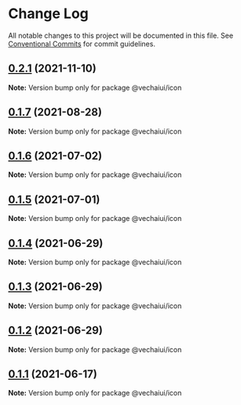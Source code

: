 # Change Log

All notable changes to this project will be documented in this file.
See [Conventional Commits](https://conventionalcommits.org) for commit guidelines.

## [0.2.1](https://github.com/vechai/vechaiui/compare/@vechaiui/icon@0.1.7...@vechaiui/icon@0.2.1) (2021-11-10)

**Note:** Version bump only for package @vechaiui/icon





## [0.1.7](https://github.com/vechai/vechaiui/compare/@vechaiui/icon@0.1.6...@vechaiui/icon@0.1.7) (2021-08-28)

**Note:** Version bump only for package @vechaiui/icon





## [0.1.6](https://github.com/vechai/vechaiui/compare/@vechaiui/icon@0.1.5...@vechaiui/icon@0.1.6) (2021-07-02)

**Note:** Version bump only for package @vechaiui/icon





## [0.1.5](https://github.com/vechai/vechaiui/compare/@vechaiui/icon@0.1.4...@vechaiui/icon@0.1.5) (2021-07-01)

**Note:** Version bump only for package @vechaiui/icon





## [0.1.4](https://github.com/vechai/vechaiui/compare/@vechaiui/icon@0.1.3...@vechaiui/icon@0.1.4) (2021-06-29)

**Note:** Version bump only for package @vechaiui/icon





## [0.1.3](https://github.com/vechai/vechaiui/compare/@vechaiui/icon@0.1.2...@vechaiui/icon@0.1.3) (2021-06-29)

**Note:** Version bump only for package @vechaiui/icon





## [0.1.2](https://github.com/vechai/vechaiui/compare/@vechaiui/icon@0.1.1...@vechaiui/icon@0.1.2) (2021-06-29)

**Note:** Version bump only for package @vechaiui/icon





## [0.1.1](https://github.com/vechai/vechaiui/compare/@vechaiui/icon@0.1.0...@vechaiui/icon@0.1.1) (2021-06-17)

**Note:** Version bump only for package @vechaiui/icon
